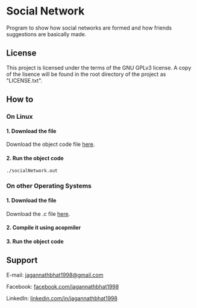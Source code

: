# Social Network

Program to show how social networks are formed and how friends suggestions are basically made.


## License

This project is licensed under the terms of the GNU GPLv3 license. A copy of the lisence will be found in the root directory of the project as "LICENSE.txt".


## How to

### On Linux

#### 1. Download the file

Download the object code file [here](https://rawgit.com/jagannathBhat/socialNetwork/master/socialNetwork.out).

#### 2. Run the object code
```console
./socialNetwork.out
```

### On other Operating Systems

#### 1. Download the file

Download the .c file [here](https://rawgit.com/jagannathBhat/socialNetwork/master/src/socialNetwork.c).

#### 2. Compile it using acopmiler

#### 3. Run the object code


## Support
E-mail: [jagannathbhat1998@gmail.com](mailto:jagannathbhat1998@gmail.com)

Facebook: [facebook.com/jagannathbhat1998](https://facebook.com/jagannathbhat1998)

LinkedIn: [linkedin.com/in/jagannathbhat1998](https://linkedin.com/in/jagannathbhat1998)
